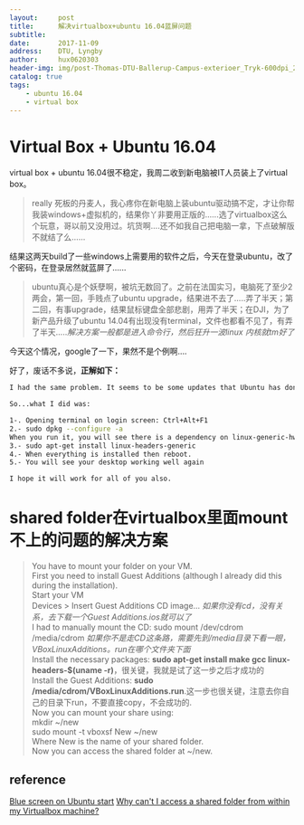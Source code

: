 ```yaml
---
layout:     post
title:      解决virtualbox+ubuntu 16.04蓝屏问题
subtitle:   
date:       2017-11-09
address:    DTU, Lyngby
author:     hux0620303
header-img: img/post-Thomas-DTU-Ballerup-Campus-exterioer_Tryk-600dpi_28.jpg
catalog: true
tags:
    - ubuntu 16.04
    - virtual box
---
```




# Virtual Box + Ubuntu 16.04

virtual box + ubuntu 16.04很不稳定，我周二收到新电脑被IT人员装上了virtual box。

> really 死板的丹麦人，我心疼你在新电脑上装ubuntu驱动搞不定，才让你帮我装windows+虚拟机的，结果你丫非要用正版的......选了virtualbox这么个玩意，哥以前又没用过。坑货啊....还不如我自己把电脑一拿，下点破解版不就结了么......

结果这两天build了一些windows上需要用的软件之后，今天在登录ubuntu，改了个密码，在登录居然就蓝屏了......

> ubuntu真心是个妖孽啊，被坑无数回了。之前在法国实习，电脑死了至少2两会，第一回，手贱点了ubuntu upgrade，结果进不去了.....弄了半天；第二回，有事upgrade，结果鼠标键盘全部悲剧，用弄了半天；在DJI，为了新产品升级了ubuntu 14.04有出现没有terminal，文件也都看不见了，有弄了半天.....*解决方案一般都是进入命令行，然后狂升一波linux 内核就tm好了*

今天这个情况，google了一下，果然不是个例啊....

好了，废话不多说，**正解如下：**

```bash
I had the same problem. It seems to be some updates that Ubuntu has done on the last session but some updates are missing.

So...what I did was:

1-. Opening terminal on login screen: Ctrl+Alt+F1
2.- sudo dpkg --configure -a
When you run it, you will see there is a dependency on linux-generic-hwe that is not updated. This dependency seems to be linux-headers-generic. So...
3.- sudo apt-get install linux-headers-generic
4.- When everything is installed then reboot.
5.- You will see your desktop working well again

I hope it will work for all of you also.
```

# shared folder在virtualbox里面mount不上的问题的解决方案

> You have to mount your folder on your VM.  
> First you need to install Guest Additions (although I already did this during the installation).  
> Start your VM  
> Devices > Insert Guest Additions CD image... *如果你没有cd，没有关系，去下载一个Guest Additions.ios就可以了*  
> I had to manually mount the CD: sudo mount /dev/cdrom /media/cdrom *如果你不是走CD这条路，需要先到/media目录下看一眼，VBoxLinuxAdditions。run在哪个文件夹下面*  
> Install the necessary packages: **sudo apt-get install make gcc linux-headers-$(uname -r)**，很关键，我就是试了这一步之后才成功的  
> Install the Guest Additions: **sudo /media/cdrom/VBoxLinuxAdditions.run**.这一步也很关键，注意去你自己的目录下run，不要直接copy，不会成功的.  
> Now you can mount your share using:  
> mkdir ~/new  
> sudo mount -t vboxsf New ~/new  
> Where New is the name of your shared folder.  
> Now you can access the shared folder at ~/new.  

## reference
[Blue screen on Ubuntu start](https://forums.virtualbox.org/viewtopic.php?f=6&t=80178)
[Why can't I access a shared folder from within my Virtualbox machine?](https://askubuntu.com/questions/456400/why-cant-i-access-a-shared-folder-from-within-my-virtualbox-machine)
